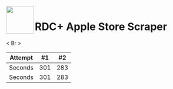 <img align="left" width="75" height="75" src="img.png">

# RDC+ Apple Store Scraper
< Br >

| Attempt | #1  | #2  |
| :---:   | :-: | :-: |
| Seconds | 301 | 283 |
| Seconds | 301 | 283 |
